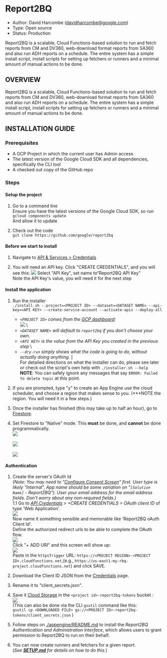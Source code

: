 # Report2BQ

* Author: David Harcombe (davidharcombe@google.com)
* Type: Open source
* Status: Production

Report2BQ is a scalable, Cloud Functions-based solution to run and fetch
reports from CM and DV360, web-download format reports from SA360 and also
run ADH reports on a schedule.
The entire system has a simple install script, install scripts for setting
up fetchers or runners and a minimal amount of manual actions to be done.

## OVERVIEW

Report2BQ is a scalable, Cloud Functions-based solution to run and fetch
reports from CM and DV360, web-download format reports from SA360 and also
run ADH reports on a schedule.
The entire system has a simple install script, install scripts for setting
up fetchers or runners and a minimal amount of manual actions to be done.

## INSTALLATION GUIDE

### Prerequisites

* A GCP Project in which the current user has Admin access
* The latest version of the Google Cloud SDK and all dependencies, specifically
  the CLI tool
* A checked out copy of the GitHub repo

### Steps

#### Setup the project
1. Go to a command line \
Ensure you have the latest versions of the Google Cloud SDK, so run \
`gcloud components update` \
And allow it to update

1. Check out the code \
  `git clone https://github.com/google/report2bq`

#### Before we start to install

1. Navigate to [API & Services > Credentials](https://console.cloud.google.com/apis/credentials)

1. You will need an API key. Click "CREATE CREDENTIALS", and you will see this:
![](screenshots/3a-CreateAPIKey.png)
Select "API Key", set name to“Report2BQ API Key” \
Note the API Key's value, you will need it for the next step

#### Install the application

1. Run the installer \
`./install.sh --project=<PROJECT ID> --dataset=<DATASET NAME> --api-key=<API
KEY> --create-service-account --activate-apis --deploy-all`
   * _`<PROJECT ID>` comes from the [GCP dashboard](https://console.cloud.google.com/home/dashboard):_ \
![](screenshots/1-project_id.png) \
   * _`<DATASET NAME>` will default to `report2bq` if you don't choose your own._
   * _`<API KEY>`  is the value from the API Key you created in the previous step_ \
   * _`--dry-run` simply shows what the code is _going_ to do, without actually doing
 anything._  ] \
For detailed directions on what the installer can do, please see later or check
 out the script's own help with `./installer.sh --help` \
**NOTE**: You can safely ignore any messages that say `ERROR: Failed to delete topic` at this point.
1. If you are prompted, type "y" to create an App Engine use the cloud scheduler, and choose a region  that makes
sense to you. (***NOTE the region. You will need it in a few steps.)

1. Once the installer has finished (this may take up to half an hour), go to [Firestore](https://console.cloud.google.com/firestore/data).

1. Set Firestore to "Native" mode. This **must** be done, and **cannot** be done programmatically. \
![](screenshots/firestore-to-native-mode-0.png)\
\
![](screenshots/firestore-to-native-mode-2.png)\
\
![](screenshots/firestore-to-native-mode-1.png)

#### Authentication

1. Create the server's OAuth Id \
*(Note: You may need to "[Configure Consent Screen](https://console.cloud.google.com/apis/credentials/consent)" first. User type is likely "Internal", App name should be some variation on "`[Solution Name]` - Report2BQ"). User your email address for the email address fields. Don't worry about any non-required fields.)*\
1.1 Go to _[API Credentials](https://console.cloud.google.com/apis/credentials) > +CREATE CREDENTIALS > OAuth client ID_ of type
'Web Application'. \
![](screenshots/4-OAuthClientId.png) \
Now name it something sensible and memorable like 'Report2BQ oAuth Client Id'. \
Define the authorized redirect urls to be able to complete the OAuth flow.\
![](screenshots/6-RedirectURI.png) \
Click "+ ADD URI"  and this screen will show up: \
![](screenshots/7-OAuthRedirectURI.png) \
Paste in the `httpsTrigger` URL: `https://<PROJECT REGION>-<PROJECT ID>.cloudfunctions.net`,(e.g., `https://us-east1-my-rbq-project.cloudfunctions.net`) and click SAVE.

1. Download the Client ID JSON from the [Credentials](https://console.cloud.google.com/apis/credentials) page.
1. Rename it to "client_secrets.json".
1. Save it [Cloud Storage](https://console.cloud.google.com/storage/browser) in the `<project id>-report2bq-tokens` bucket :\
![](screenshots/5-OAuth_client.png) \
(This can also be done via the CLI `gsutil` command like this: \
`gsutil cp <DOWNLOADED FILE> gs://<PROJECT ID>-report2bq-tokens/client_secrets.json`
)
1. Follow steps on [./appengine/README.md](./appengine/README.md) to install the *Report2BQ Authentication and Administration Interface*, which allows users to grant permission to Report2BQ to run on their behalf.
1. You can now create runners and fetchers for a given report.\
(*See **[SETUP.md](SETUP.md)** for details on how to do this.*)
